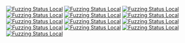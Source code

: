 [![Fuzzing Status Local](https://workerTmp.github.io/liossa_5/medovecot/fuzz_test_mail_html2text.svg)](https://github.com/)
[![Fuzzing Status Local](https://workerTmp.github.io/liossa_5/medovecot/fuzz_test_rfc822_parser.svg)](https://github.com/)
[![Fuzzing Status Local](https://workerTmp.github.io/liossa_5/medovecot/fuzz_qp_encoder.svg)](https://github.com/)
[![Fuzzing Status Local](https://workerTmp.github.io/liossa_5/medovecot/fuzz_test_qp_decoder.svg)](https://github.com/)
[![Fuzzing Status Local](https://workerTmp.github.io/liossa_5/medovecot/fuzz_test_istream_attachment.svg)](https://github.com/)
[![Fuzzing Status Local](https://workerTmp.github.io/liossa_5/medovecot/llvm-symbolizer.svg)](https://github.com/)
[![Fuzzing Status Local](https://workerTmp.github.io/liossa_5/medovecot/fuzz_test_mbox_from.svg)](https://github.com/)
[![Fuzzing Status Local](https://workerTmp.github.io/liossa_5/medovecot/fuzz_test_rfc2231_parser.svg)](https://github.com/)
[![Fuzzing Status Local](https://workerTmp.github.io/liossa_5/medovecot/fuzz_message_date.svg)](https://github.com/)
[![Fuzzing Status Local](https://workerTmp.github.io/liossa_5/medovecot/notFind.svg)](https://github.com/)
[![Fuzzing Status Local](https://workerTmp.github.io/liossa_5/medovecot/fuzz_message_address.svg)](https://github.com/)
[![Fuzzing Status Local](https://workerTmp.github.io/liossa_5/medovecot/fuzz_message_id.svg)](https://github.com/)
[![Fuzzing Status Local](https://workerTmp.github.io/liossa_5/medovecot/fuzz_test_quoted_printable.svg)](https://github.com/)
